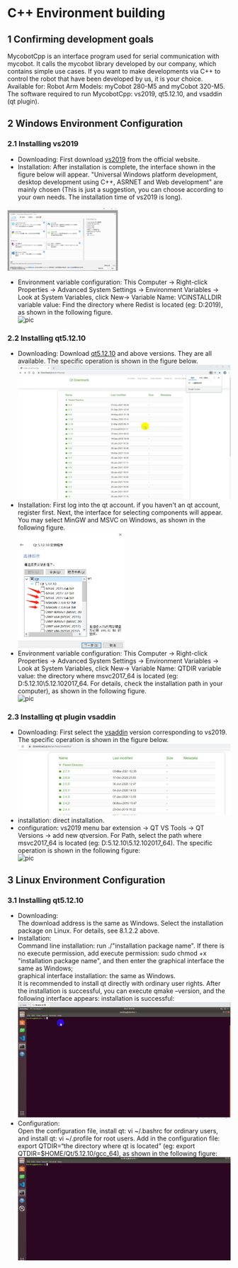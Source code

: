 # C++ Environment building
## 1 Confirming development goals
MycobotCpp is an interface program used for serial communication with mycobot. It calls the mycobot library developed by our company, which contains simple use cases. If you want to make developments via C++ to control the robot that have been developed by us, it is your choice.<br>
Available for: Robot Arm Models: myCobot 280-M5 and myCobot 320-M5.<br>
The software required to run MycobotCpp: vs2019, qt5.12.10, and vsaddin (qt plugin).<br>
## 2 Windows Environment Configuration
### 2.1 Installing vs2019
- Downloading: First download [vs2019](https://visualstudio.microsoft.com/zh-hans/vs/) from the official website.<br>
- Installation: After installation is complete, the interface shown in the figure below will appear. "Universal Windows platform development, desktop development using C++, ASRNET and Web development" are mainly chosen (This is just a suggestion, you can choose according to your own needs. The installation time of vs2019 is long).<br> 

<img src="../resources/12-ApplicationBaseCPlus/12.1/12-1-2.1-001.png" alt="12-1-2.1-001" width="50%"><br>
- Environment variable configuration: This Computer -> Right-click Properties -> Advanced System Settings -> Environment Variables -> Look at System Variables, click New-> Variable Name: VCINSTALLDIR variable value: Find the directory where Redist is located (eg: D:2019), as shown in the following figure.<br> 
    ![pic](../resourses/12-ApplicationBaseCPlus/12.1/12-1-2.1-002.gif)

### 2.2 Installing qt5.12.10
- Downloading: Download [qt5.12.10](https://download.qt.io/archive/qt/) and above versions. They are all available. The specific operation is shown in the figure below.<br>
![pic](../resources/12-ApplicationBaseCPlus/12.1/12-1-2.2-001.gif)<br> 
- Installation: First log into the qt account. if you haven't an qt account, register first. Next, the interface for selecting components will appear. You may select MinGW and MSVC on Windows, as shown in the following figure.<br>
<img src="../resources/12-ApplicationBaseCPlus/12.1/12-1-2.2-002.jpg" alt="12-1-2.2-002" width="50%"><br>
- Environment variable configuration: This Computer -> Right-click Properties -> Advanced System Settings -> Environment Variables -> Look at System Variables, click New-> Variable Name: QTDIR variable value: the directory where msvc2017_64 is located (eg: D:5.12.10\5.12.102017_64. For details, check the installation path in your computer), as shown in the following figure.<br> 
![pic](../resources/12-ApplicationBaseCPlus/12.1/12-1-2.2-003.gif)<br>

### 2.3 Installing qt plugin vsaddin
- Downloading: First select the [vsaddin](https://download.qt.io/archive/vsaddin/) version corresponding to vs2019. The specific operation is shown in the figure below.<br>
![pic](../resources/12-ApplicationBaseCPlus/12.1/12-1-2.3-001.gif)<br> 
- installation: direct installation.<br> 
- configuration: vs2019 menu bar extension -> QT VS Tools -> QT Versions -> add new qtversion. For Path, select the path where msvc2017_64 is located (eg: D:5.12.10\5.12.102017_64). The specific operation is shown in the following figure:<br> 
![pic](../resources/12-ApplicationBaseCPlus/12.1/12-1-2.3-002.gif)<br>
## 3 Linux Environment Configuration
### 3.1 Installing qt5.12.10
- Downloading:<br>
The download address is the same as Windows. Select the installation package on Linux. For details, see 8.1.2.2 above.<br> 
- Installation: <br>
Command line installation: run ./"installation package name". If there is no execute permission, add execute permission: sudo chmod +x "installation package name", and then enter the graphical interface the same as Windows;<br> 
graphical interface installation: the same as Windows.<br>
It is recommended to install qt directly with ordinary user rights. After the installation is successful, you can execute qmake –version, and the following interface appears: installation is successful:<br> 
![pic](../resources/12-ApplicationBaseCPlus/12.1/12-1-3.1-001.gif)<br>
- Configuration: <br>
Open the configuration file, install qt: vi ~/.bashrc for ordinary users, and install qt: vi ~/.profile for root users. Add in the configuration file: export QTDIR=“the directory where qt is located” (eg: export QTDIR=$HOME/Qt/5.12.10/gcc_64), as shown in the following figure:<br> 
![pic](../resources/12-ApplicationBaseCPlus/12.1/12-1-3.1-002.gif)<br>
